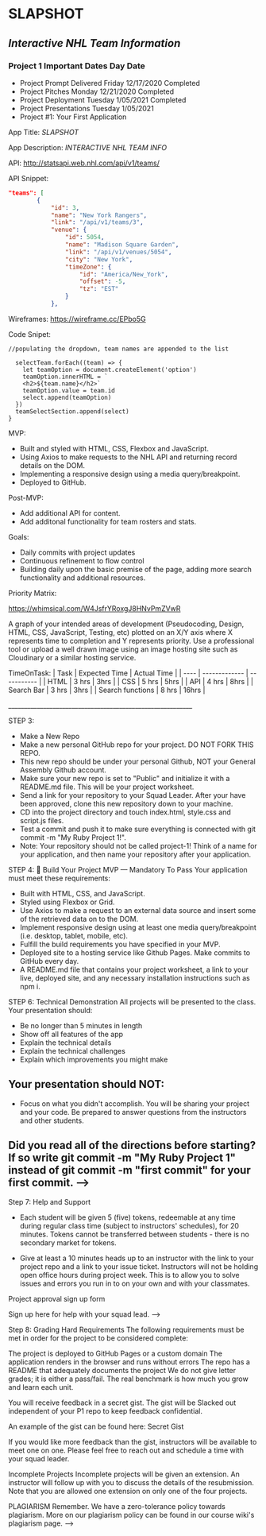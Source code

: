 # SLAPSHOT
## *Interactive NHL Team Information*


### Project 1 Important Dates	Day	Date
<!-- UL -->
- Project Prompt Delivered	Friday	12/17/2020  Completed
- Project Pitches	Monday	12/21/2020  Completed
- Project Deployment	Tuesday	1/05/2021 Completed
- Project Presentations	Tuesday	1/05/2021
- Project #1: Your First Application


<!-- STEP 1: Read the Directions
Read ALL of the directions before you start. We will know... -->
<!-- STEP 2: Pitch Your Project
Before you start any actual coding, you must meet with your Squad Leader for ~10 minutes to get your app idea approved. Prepare the following materials before your meeting and put them in your README.md: -->

App Title: <!-- Strong --> _SLAPSHOT_

App Description: <!-- Strong -->_INTERACTIVE NHL TEAM INFO_

API: <!-- Links --> http://statsapi.web.nhl.com/api/v1/teams/

API Snippet: <!-- Code Blocks -->
```JSON
"teams": [
        {
            "id": 3,
            "name": "New York Rangers",
            "link": "/api/v1/teams/3",
            "venue": {
                "id": 5054,
                "name": "Madison Square Garden",
                "link": "/api/v1/venues/5054",
                "city": "New York",
                "timeZone": {
                    "id": "America/New_York",
                    "offset": -5,
                    "tz": "EST"
                }
            },

```


Wireframes: <!-- LINK -->https://wireframe.cc/EPbo5G

Code Snipet:
```JS
//populating the dropdown, team names are appended to the list

  selectTeam.forEach((team) => {
    let teamOption = document.createElement('option')
    teamOption.innerHTML = `
    <h2>${team.name}</h2>`
    teamOption.value = team.id
    select.append(teamOption)
  })
  teamSelectSection.append(select)
}
```

MVP: 
<!-- UL -->

- Built and styled with HTML, CSS, Flexbox and JavaScript.
- Using Axios to make requests to the NHL API and returning record details on the DOM.
- Implementing a responsive design using a media query/breakpoint.
- Deployed to GitHub.


Post-MVP: <!-- UL -->
- Add additional API for content.
- Add additonal functionality for team rosters and stats.

Goals: <!-- UL -->
- Daily commits with project updates
- Continuous refinement to flow control
- Building daily upon the basic premise of the page, adding more search functionality and additional resources.

Priority Matrix: 

https://whimsical.com/W4JsfrYRoxgJ8HNvPmZVwR

A graph of your intended areas of development (Pseudocoding, Design, HTML, CSS, JavaScript, Testing, etc) plotted on an X/Y axis where X represents time to completion and Y represents priority. Use a professional tool or upload a well drawn image using an image hosting site such as Cloudinary or a similar hosting service.


TimeOnTask: 
| Task | Expected Time | Actual Time |
| ---- | ------------- | ----------- |
| HTML | 3 hrs         | 3hrs         |
| CSS  | 5 hrs        | 5hrs         |
| API  | 4 hrs        | 8hrs         |
| Search Bar  | 3 hrs        | 3hrs   |
| Search functions | 8 hrs | 16hrs |

<!-- Horizontal Rule -->__________________________________________________________


STEP 3: <!-- UL -->
- Make a New Repo
- Make a new personal GitHub repo for your project. DO NOT FORK THIS REPO.
- This new repo should be under your personal Github, NOT your General Assembly Github account.
- Make sure your new repo is set to "Public" and initialize it with a README.md file. This will be your project worksheet.
- Send a link for your repository to your Squad Leader.
After your have been approved, clone this new repository down to your machine.
- CD into the project directory and touch index.html, style.css and script.js files.
- Test a commit and push it to make sure everything is connected with git commit -m "My Ruby Project 1!".
- Note: Your repository should not be called project-1! Think of a name for your application, and then name your repository after your application.

STEP 4: 🔴 Build Your Project MVP — Mandatory To Pass
Your application must meet these requirements:

- Built with HTML, CSS, and JavaScript.
- Styled using Flexbox or Grid.
- Use Axios to make a request to an external data source and insert some of the retrieved data on to the DOM.
- Implement responsive design using at least one media query/breakpoint (i.e. desktop, tablet, mobile, etc).
- Fulfill the build requirements you have specified in your MVP.
- Deployed site to a hosting service like Github Pages.
Make commits to GitHub every day.
- A README.md file that contains your project worksheet, a link to your live, deployed site, and any necessary installation instructions such as npm i.



STEP 6: Technical Demonstration
All projects will be presented to the class. Your presentation should:

- Be no longer than 5 minutes in length
- Show off all features of the app
- Explain the technical details
- Explain the technical challenges
- Explain which improvements you might make

## Your presentation should NOT:

- Focus on what you didn't accomplish.
You will be sharing your project and your code. Be prepared to answer questions from the instructors and other students.

## Did you read all of the directions before starting? If so write git commit -m "My Ruby Project 1" instead of git commit -m "first commit" for your first commit. -->


Step 7: Help and Support
- Each student will be given 5 (five) tokens, redeemable at any time during regular class time (subject to instructors' schedules), for 20 minutes. Tokens cannot be transferred between students - there is no secondary market for tokens.

- Give at least a 10 minutes heads up to an instructor with the link to your project repo and a link to your issue ticket. Instructors will not be holding open office hours during project week. This is to allow you to solve issues and errors you run in to on your own and with your classmates.

Project approval sign up form

Sign up here for help with your squad lead. -->

Step 8: Grading
Hard Requirements
The following requirements must be met in order for the project to be considered complete:

The project is deployed to GitHub Pages or a custom domain
The application renders in the browser and runs without errors
The repo has a README that adequately documents the project
We do not give letter grades; it is either a pass/fail. The real benchmark is how much you grow and learn each unit.

You will receive feedback in a secret gist. The gist will be Slacked out independent of your P1 repo to keep feedback confidential.

An example of the gist can be found here: Secret Gist

If you would like more feedback than the gist, instructors will be available to meet one on one. Please feel free to reach out and schedule a time with your squad leader.

Incomplete Projects
Incomplete projects will be given an extension. An instructor will follow up with you to discuss the details of the resubmission. Note that you are allowed one extension on only one of the four projects.


PLAGIARISM
Remember. We have a zero-tolerance policy towards plagiarism. More on our plagiarism policy can be found in our course wiki's plagiarism page.
 -->





